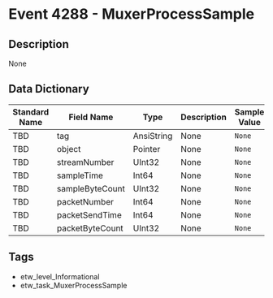 # Event 4288 - MuxerProcessSample

## Description
None

## Data Dictionary
|Standard Name|Field Name|Type|Description|Sample Value|
|---|---|---|---|---|
|TBD|tag|AnsiString|None|`None`|
|TBD|object|Pointer|None|`None`|
|TBD|streamNumber|UInt32|None|`None`|
|TBD|sampleTime|Int64|None|`None`|
|TBD|sampleByteCount|UInt32|None|`None`|
|TBD|packetNumber|Int64|None|`None`|
|TBD|packetSendTime|Int64|None|`None`|
|TBD|packetByteCount|UInt32|None|`None`|

## Tags
* etw_level_Informational
* etw_task_MuxerProcessSample
